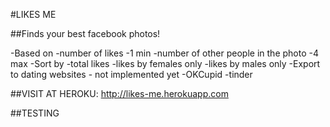 #LIKES ME

##Finds your best facebook photos!

-Based on 
  -number of likes
    -1 min
  -number of other people in the photo
    -4 max
-Sort by
  -total likes
  -likes by females only
  -likes by males only
-Export to dating websites - not implemented yet
  -OKCupid
  -tinder
  
  
##VISIT AT
HEROKU: http://likes-me.herokuapp.com


##TESTING
